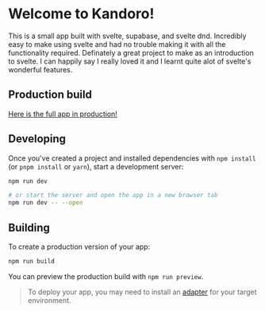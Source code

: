 # Welcome to Kandoro!

This is a small app built with svelte, supabase, and svelte dnd. Incredibly easy to make using svelte and had no trouble making it with all the functionality required. Definately a great project to make as an introduction to svelte. I can happily say I really loved it and I learnt quite alot of svelte's wonderful features. 

## Production build 
<a href="https://kandoro-board.vercel.app">Here is the full app in production!</a>
## Developing

Once you've created a project and installed dependencies with `npm install` (or `pnpm install` or `yarn`), start a development server:

```bash
npm run dev

# or start the server and open the app in a new browser tab
npm run dev -- --open
```

## Building

To create a production version of your app:

```bash
npm run build
```

You can preview the production build with `npm run preview`.

> To deploy your app, you may need to install an [adapter](https://kit.svelte.dev/docs/adapters) for your target environment.

